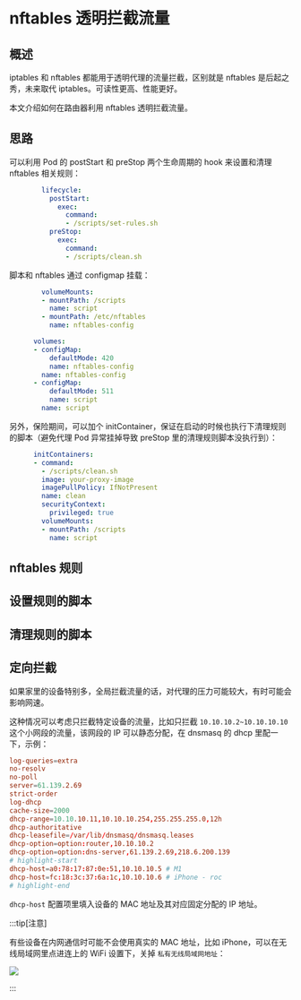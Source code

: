 # nftables 透明拦截流量

## 概述

iptables 和 nftables 都能用于透明代理的流量拦截，区别就是 nftables 是后起之秀，未来取代 iptables。可读性更高、性能更好。

本文介绍如何在路由器利用 nftables 透明拦截流量。

## 思路

可以利用 Pod 的 postStart 和 preStop 两个生命周期的 hook 来设置和清理 nftables 相关规则：

```yaml
        lifecycle:
          postStart:
            exec:
              command:
              - /scripts/set-rules.sh
          preStop:
            exec:
              command:
              - /scripts/clean.sh
```

脚本和 nftables 通过 configmap 挂载：

<Tabs>
  <TabItem value="mount" label="volumeMounts">

  ```yaml
          volumeMounts:
          - mountPath: /scripts
            name: script
          - mountPath: /etc/nftables
            name: nftables-config
  ```
    
  <TabItem/>
  <TabItem value="volume" label="volumes">

  ```yaml
        volumes:
        - configMap:
            defaultMode: 420
            name: nftables-config
          name: nftables-config
        - configMap:
            defaultMode: 511
            name: script
          name: script
  ```

  <TabItem/>
</Tabs>

另外，保险期间，可以加个 initContainer，保证在启动的时候也执行下清理规则的脚本（避免代理 Pod 异常挂掉导致 preStop 里的清理规则脚本没执行到）：

```yaml
      initContainers:
      - command:
        - /scripts/clean.sh
        image: your-proxy-image
        imagePullPolicy: IfNotPresent
        name: clean
        securityContext:
          privileged: true
        volumeMounts:
        - mountPath: /scripts
          name: script
```

## nftables 规则

<FileBlock file="home-network/nftables-tproxy.conf" title="nftables.conf" />

## 设置规则的脚本

<FileBlock file="home-network/set-rules.sh" showFileName />

## 清理规则的脚本

<FileBlock file="home-network/clean.sh" showFileName />

## 定向拦截

如果家里的设备特别多，全局拦截流量的话，对代理的压力可能较大，有时可能会影响网速。

这种情况可以考虑只拦截特定设备的流量，比如只拦截 `10.10.10.2~10.10.10.10` 这个小网段的流量，该网段的 IP 可以静态分配，在 dnsmasq 的 dhcp 里配一下，示例：

```conf showLineNumbers
log-queries=extra
no-resolv
no-poll
server=61.139.2.69
strict-order
log-dhcp
cache-size=2000
dhcp-range=10.10.10.11,10.10.10.254,255.255.255.0,12h
dhcp-authoritative
dhcp-leasefile=/var/lib/dnsmasq/dnsmasq.leases
dhcp-option=option:router,10.10.10.2
dhcp-option=option:dns-server,61.139.2.69,218.6.200.139
# highlight-start
dhcp-host=a0:78:17:87:0e:51,10.10.10.5 # M1
dhcp-host=fc:18:3c:37:6a:1c,10.10.10.6 # iPhone - roc
# highlight-end
```

`dhcp-host` 配置项里填入设备的 MAC 地址及其对应固定分配的 IP 地址。

:::tip[注意]

有些设备在内网通信时可能不会使用真实的 MAC 地址，比如 iPhone，可以在无线局域网里点进连上的 WiFi 设置下，关掉 `私有无线局域网地址`：

![](https://image-host-1251893006.cos.ap-chengdu.myqcloud.com/2024%2F04%2F27%2F20240427155116.png)

:::


